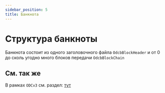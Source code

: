 ```yaml
---
sidebar_position: 5
title: Банкнота
---
```

# Структура банкноты

Банкнота состоит из одного заголовочного файла
`OdcbBlockHeader`
и от 0 до сколь угодно много блоков передачи
`OdcbBlockChain`




## См. так же

В рамках `ODCv3` см. раздел: [тут](../../project3/banknote/index.md)